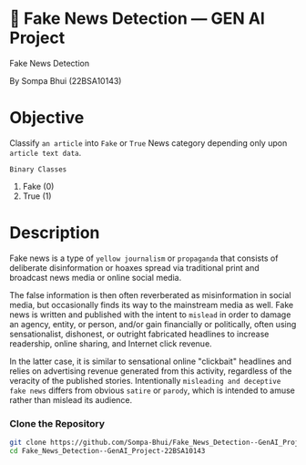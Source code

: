 # 📰 Fake News Detection — GEN AI Project  

Fake News Detection

By
Sompa Bhui (22BSA10143) 

# Objective

Classify `an article` into `Fake` or `True` News category depending only upon `article text data`.

`Binary Classes`

1. Fake (0)
2. True (1)
# Description

Fake news is a type of `yellow journalism` or `propaganda` that consists of deliberate disinformation or hoaxes spread via traditional print and broadcast news media or online social media.

The false information is then often reverberated as misinformation in social media, but occasionally finds its way to the mainstream media as well. Fake news is written and published with the intent to `mislead` in order to damage an agency, entity, or person, and/or gain financially or politically, often using sensationalist, dishonest, or outright fabricated headlines to increase readership, online sharing, and Internet click revenue. 

In the latter case, it is similar to sensational online "clickbait" headlines and relies on advertising revenue generated from this activity, regardless of the veracity of the published stories. Intentionally `misleading and deceptive fake news` differs from obvious `satire` or `parody`, which is intended to amuse rather than mislead its audience.

###  Clone the Repository
```bash
git clone https://github.com/Sompa-Bhui/Fake_News_Detection--GenAI_Project-22BSA10143.git
cd Fake_News_Detection--GenAI_Project-22BSA10143

